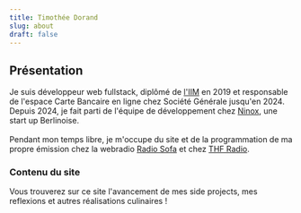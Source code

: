 ```yaml
---
title: Timothée Dorand
slug: about
draft: false
---
```


## Présentation

Je suis développeur web fullstack, diplômé de <a href="https://iim.fr">l'IIM</a> en 2019 et responsable de l'espace Carte Bancaire en ligne chez Société Générale jusqu'en 2024. Depuis 2024, je fait parti de l'équipe de développement chez <a href="https://ninox.com">Ninox</a>, une start up Berlinoise. 
<br/>
<br/>Pendant mon temps libre, je m'occupe du site et de la programmation de ma propre émission chez la webradio <a href="https://www.radio-sofa.com">Radio Sofa</a> et chez <a href="https://www.thfradio.de/">THF Radio</a>.


### Contenu du site

Vous trouverez sur ce site l'avancement de mes side projects, mes reflexions et autres réalisations culinaires !
